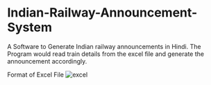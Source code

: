 # Indian-Railway-Announcement-System

A Software to Generate Indian railway announcements in Hindi.
The Program would read train details from the excel file and generate the announcement accordingly.


Format of Excel File
![excel](https://user-images.githubusercontent.com/78738408/152556182-561db25e-b25e-42ba-ae3c-2f397691ed36.png)
